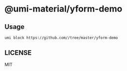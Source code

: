 # @umi-material/yform-demo



## Usage

```sh
umi block https://github.com//tree/master/yform-demo
```

## LICENSE

MIT
